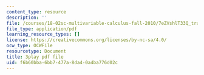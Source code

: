 ```yaml
---
content_type: resource
description: ''
file: /courses/18-02sc-multivariable-calculus-fall-2010/7eZVshlT33Q_transcript.pdf
file_type: application/pdf
learning_resource_types: []
license: https://creativecommons.org/licenses/by-nc-sa/4.0/
ocw_type: OCWFile
resourcetype: Document
title: 3play pdf file
uid: f6b60bba-6bb7-477a-8da4-0a4ba776d02c
---
```

